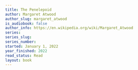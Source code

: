 ```yaml
---
title: The Penelepoid
author: Margaret Atwood
author_slug: margaret_atwood
is_audiobook: false
author_info: https://en.wikipedia.org/wiki/Margaret_Atwood
series: 
series_slug: 
series_number: 
started: January 1, 2022
year_finished: 2022
read_status: Read
layout: book
---
```

